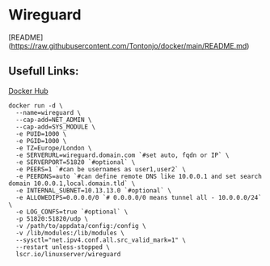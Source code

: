 # Wireguard

[README] (https://raw.githubusercontent.com/Tontonjo/docker/main/README.md)

## Usefull Links: 
[Docker Hub](https://github.com/linuxserver/docker-wireguard)  

```ssh
docker run -d \
  --name=wireguard \
  --cap-add=NET_ADMIN \
  --cap-add=SYS_MODULE \
  -e PUID=1000 \
  -e PGID=1000 \
  -e TZ=Europe/London \
  -e SERVERURL=wireguard.domain.com `#set auto, fqdn or IP` \
  -e SERVERPORT=51820 `#optional` \
  -e PEERS=1 `#can be usernames as user1,user2` \ 
  -e PEERDNS=auto `#can define remote DNS like 10.0.0.1 and set search domain 10.0.0.1,local.domain.tld` \
  -e INTERNAL_SUBNET=10.13.13.0 `#optional` \
  -e ALLOWEDIPS=0.0.0.0/0 `# 0.0.0.0/0 means tunnel all - 10.0.0.0/24` \
  -e LOG_CONFS=true `#optional` \
  -p 51820:51820/udp \
  -v /path/to/appdata/config:/config \
  -v /lib/modules:/lib/modules \
  --sysctl="net.ipv4.conf.all.src_valid_mark=1" \
  --restart unless-stopped \
  lscr.io/linuxserver/wireguard
```

